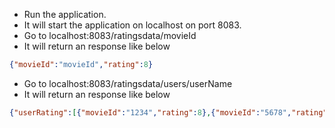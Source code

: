 * Run the application.
* It will start the application on 
  localhost on port 8083.
* Go to localhost:8083/ratingsdata/movieId
* It will return an response like below
```JSON
{"movieId":"movieId","rating":8}
```
* Go to localhost:8083/ratingsdata/users/userName
* It will return an response like below
```json
{"userRating":[{"movieId":"1234","rating":8},{"movieId":"5678","rating":9}]}
```